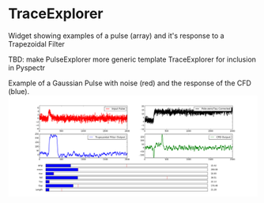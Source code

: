 # TraceExplorer
Widget showing examples of a pulse (array) and it's response to a Trapezoidal Filter

TBD: make PulseExplorer more generic
     template TraceExplorer for inclusion in Pyspectr

Example of a Gaussian Pulse with noise (red) and the response of the CFD (blue). 
![Image of Double Exponential Pulse, Filter and CFD Response](https://github.com/ntbrewer/TraceExplorer/blob/master/DEXP_CFD.png)
